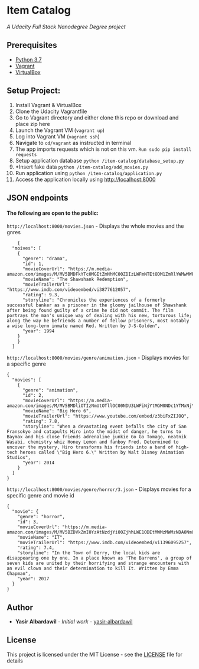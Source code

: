 
# Item Catalog
*A Udacity Full Stack Nanodegree Degree project*
## Prerequisites
* [Python 3.7](https://www.python.org/)
* [Vagrant](https://www.vagrantup.com/)
* [VirtualBox](https://www.virtualbox.org/)

## Setup Project:
1.  Install Vagrant & VirtualBox
2.  Clone the Udacity Vagrantfile
3.  Go to Vagrant directory and either clone this repo or download and place zip here
4.  Launch the Vagrant VM (`vagrant up`)
5.  Log into Vagrant VM (`vagrant ssh`)
6.  Navigate to  `cd/vagrant`  as instructed in terminal
7.  The app imports requests which is not on this vm. `Run sudo pip install requests`
8.  Setup application database  `python /item-catalog/database_setup.py`
9.  *Insert fake data  `python /item-catalog/add_movies.py`
10.  Run application using  `python /item-catalog/application.py`
11.  Access the application locally using  [http://localhost:8000](http://localhost:8000/)

## JSON endpoints
#### The following are open to the public:

`http://localhost:8000/movies.json`  - Displays the whole movies and the gnres

        {
      "moives": [
        {
          "genre": "drama", 
          "id": 1, 
          "movieCoverUrl": "https://m.media-amazon.com/images/M/MV5BMDFkYTc0MGEtZmNhMC00ZDIzLWFmNTEtODM1ZmRlYWMwMWFmXkEyXkFqcGdeQXVyMTMxODk2OTU@._V1_.jpg", 
          "movieName": "The Shawshank Redemption", 
          "movieTrailerUrl": "https://www.imdb.com/videoembed/vi3877612057", 
          "rating": 9.3, 
          "storyline": "Chronicles the experiences of a formerly successful banker as a prisoner in the gloomy jailhouse of Shawshank after being found guilty of a crime he did not commit. The film portrays the man's unique way of dealing with his new, torturous life; along the way he befriends a number of fellow prisoners, most notably a wise long-term inmate named Red. Written by J-S-Golden", 
          "year": 1994
        }
        }
      ]

`http://localhost:8000/movies/genre/animation.json`  - Displays movies for a specific genre

    {
      "movies": [
        {
          "genre": "animation", 
          "id": 2, 
          "movieCoverUrl": "https://m.media-amazon.com/images/M/MV5BMDliOTIzNmUtOTllOC00NDU3LWFiNjYtMGM0NDc1YTMxNjYxXkEyXkFqcGdeQXVyNTM3NzExMDQ@._V1_SY1000_CR0,0,699,1000_AL_.jpg", 
          "movieName": "Big Hero 6", 
          "movieTrailerUrl": "https://www.youtube.com/embed/z3biFxZIJOQ", 
          "rating": 7.8, 
          "storyline": "When a devastating event befalls the city of San Fransokyo and catapults Hiro into the midst of danger, he turns to Baymax and his close friends adrenaline junkie Go Go Tomago, neatnik Wasabi, chemistry whiz Honey Lemon and fanboy Fred. Determined to uncover the mystery, Hiro transforms his friends into a band of high-tech heroes called \"Big Hero 6.\" Written by Walt Disney Animation Studios", 
          "year": 2014
        }
      ]
    }

`http://localhost:8000/movies/genre/horror/3.json`  - Displays movies for a specific genre and movie id

    {
      "movie": {
        "genre": "horror", 
        "id": 3, 
        "movieCoverUrl": "https://m.media-amazon.com/images/M/MV5BZDVkZmI0YzAtNzdjYi00ZjhhLWE1ODEtMWMzMWMzNDA0NmQ4XkEyXkFqcGdeQXVyNzYzODM3Mzg@._V1_SY1000_CR0,0,666,1000_AL_.jpg", 
        "movieName": "IT", 
        "movieTrailerUrl": "https://www.imdb.com/videoembed/vi1396095257", 
        "rating": 7.4, 
        "storyline": "In the Town of Derry, the local kids are disappearing one by one. In a place known as 'The Barrens', a group of seven kids are united by their horrifying and strange encounters with an evil clown and their determination to kill It. Written by Emma Chapman", 
        "year": 2017
      }
    }

## Author
* **Yasir Albardawil** - *Initial work* - [yasir-albardawil](https://github.com/yasir-albardawil)

## License
This project is licensed under the MIT License - see the [LICENSE](LICENSE) file for details

